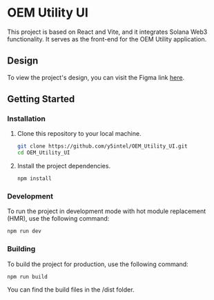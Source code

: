 # OEM Utility UI

This project is based on React and Vite, and it integrates Solana Web3 functionality. It serves as the front-end for the OEM Utility application.

## Design

To view the project's design, you can visit the Figma link [here](https://www.figma.com/file/MXY16Umh7IiX99Lf4D5ySV/OEM?node-id=64%3A89&mode=dev).

## Getting Started

### Installation

1. Clone this repository to your local machine.
    ```bash
    git clone https://github.com/y5intel/OEM_Utility_UI.git
    cd OEM_Utility_UI
    ```
2. Install the project dependencies.
    ```bash
    npm install
    ```

### Development

To run the project in development mode with hot module replacement (HMR), use the following command:

```bash
npm run dev
```

### Building

To build the project for production, use the following command:

```bash
npm run build
```

You can find the build files in the /dist folder.
